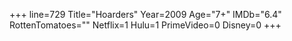 +++
line=729
Title="Hoarders"
Year=2009
Age="7+"
IMDb="6.4"
RottenTomatoes=""
Netflix=1
Hulu=1
PrimeVideo=0
Disney=0
+++

